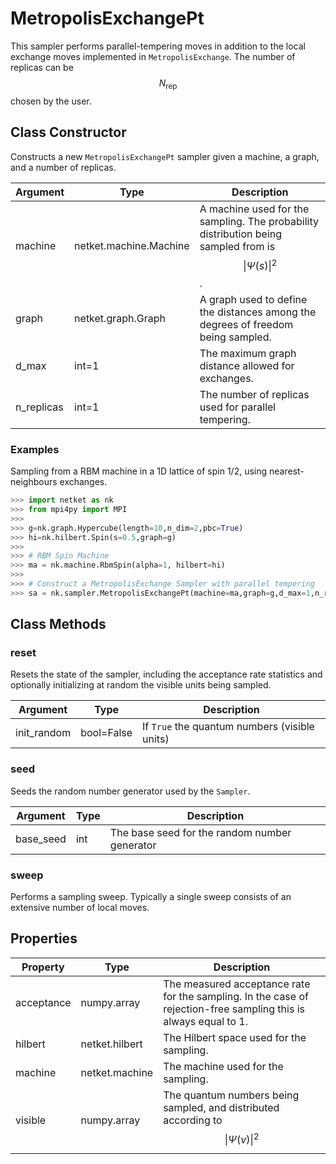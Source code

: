 # MetropolisExchangePt
This sampler performs parallel-tempering moves in addition to
    the local exchange moves implemented in `MetropolisExchange`.
    The number of replicas can be $$ N_{\mathrm{rep}} $$ chosen by the user.

## Class Constructor
Constructs a new ``MetropolisExchangePt`` sampler given a machine, a
graph, and a number of replicas.

| Argument |         Type         |                                            Description                                             |
|----------|----------------------|----------------------------------------------------------------------------------------------------|
|machine   |netket.machine.Machine|A machine used for the sampling. The probability distribution being sampled from is $$\|\Psi(s)\|^2$$.|
|graph     |netket.graph.Graph    |A graph used to define the distances among the degrees of freedom being sampled.                    |
|d_max     |int=1                 |The maximum graph distance allowed for exchanges.                                                   |
|n_replicas|int=1                 |The number of replicas used for parallel tempering.                                                 |


### Examples
Sampling from a RBM machine in a 1D lattice of spin 1/2, using
nearest-neighbours exchanges.

```python
>>> import netket as nk
>>> from mpi4py import MPI
>>>
>>> g=nk.graph.Hypercube(length=10,n_dim=2,pbc=True)
>>> hi=nk.hilbert.Spin(s=0.5,graph=g)
>>>
>>> # RBM Spin Machine
>>> ma = nk.machine.RbmSpin(alpha=1, hilbert=hi)
>>>
>>> # Construct a MetropolisExchange Sampler with parallel tempering
>>> sa = nk.sampler.MetropolisExchangePt(machine=ma,graph=g,d_max=1,n_replicas=16)

```



## Class Methods 
### reset
Resets the state of the sampler, including the acceptance rate statistics
and optionally initializing at random the visible units being sampled.

| Argument  |   Type   |                  Description                  |
|-----------|----------|-----------------------------------------------|
|init_random|bool=False|If ``True`` the quantum numbers (visible units)|


### seed
Seeds the random number generator used by the ``Sampler``.

|Argument |Type|                 Description                 |
|---------|----|---------------------------------------------|
|base_seed|int |The base seed for the random number generator|


### sweep
Performs a sampling sweep. Typically a single sweep
consists of an extensive number of local moves.



## Properties

| Property |               Type               |                                                        Description                                                        |
|----------|----------------------------------|---------------------------------------------------------------------------------------------------------------------------|
|acceptance|         numpy.array              | The measured acceptance rate for the sampling.         In the case of rejection-free sampling this is always equal to 1.  |
|hilbert   |         netket.hilbert           | The Hilbert space used for the sampling.                                                                                  |
|machine   |         netket.machine           | The machine used for the sampling.                                                                                        |
|visible   |                       numpy.array| The quantum numbers being sampled,                        and distributed according to $$\|\Psi(v)\|^2$$                    |

